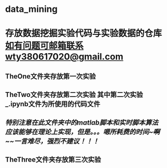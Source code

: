 # data_mining
# 存放数据挖掘实验代码与实验数据的仓库  如有问题可邮箱联系wty380617020@gmail.com
## TheOne文件夹存放第一次实验
## TheTwo文件夹存放第二次实验 其中第二次实验_.ipynb文件为所使用的代码文件  
## *特别注意在此文件夹中的matlab脚本和实时脚本算法应该能够在理论上实现，但是。。。嗯所耗费的时间~~~啊~~~~一言难尽，强烈不建议！！！*
## TheThree文件夹存放第三次实验

